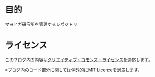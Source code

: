 # 目的
[マヨヒガ研究所](https://yasuih777.github.io/MayohigaLab/qmds/index.html)を管理するレポジトリ

# ライセンス
このブログ内の内容は[クリエイティブ・コモンズ・ライセンス](https://creativecommons.org/licenses/by/4.0/deed.ja)を適応します。

※ブログ内のコード部分に関しては例外的にMIT Licenceを適応します。